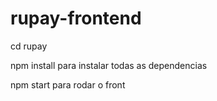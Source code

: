 # rupay-frontend

cd rupay

npm install 
 para instalar todas as dependencias

 npm start 
 para rodar o front
